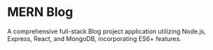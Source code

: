 # MERN Blog
A comprehensive full-stack Blog project application utilizing Node.js, Express, React, and MongoDB, incorporating ES6+ features.
